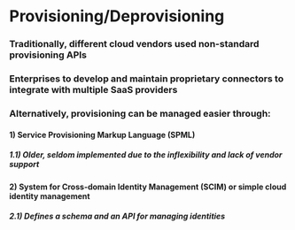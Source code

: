 # Provisioning/Deprovisioning

### Traditionally, different cloud vendors used non-standard provisioning APIs

### Enterprises to develop and maintain proprietary connectors to integrate with multiple SaaS providers

### Alternatively, provisioning can be managed easier through: 

#### 1) Service Provisioning Markup Language (SPML)

##### 1.1) Older, seldom implemented due to the inflexibility and lack of vendor support

#### 2) System for Cross-domain Identity Management (SCIM) or simple cloud identity management

##### 2.1) Defines a schema and an API for managing identities
